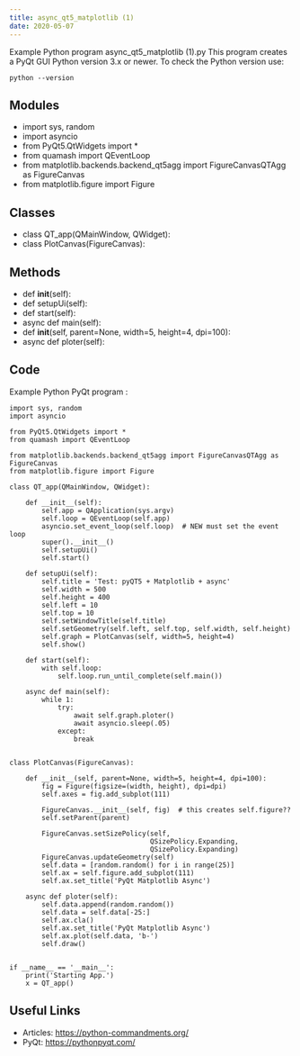 ```yaml
---
title: async_qt5_matplotlib (1)
date: 2020-05-07
---
```

Example Python program async_qt5_matplotlib (1).py
This program creates a PyQt GUI
Python version 3.x or newer.
To check the Python version use:

    python --version

## Modules

* import sys, random
* import asyncio
* from PyQt5.QtWidgets import *
* from quamash import QEventLoop
* from matplotlib.backends.backend_qt5agg import FigureCanvasQTAgg as FigureCanvas
* from matplotlib.figure import Figure

## Classes

* class QT_app(QMainWindow, QWidget):
* class PlotCanvas(FigureCanvas):

## Methods

* def __init__(self):
* def setupUi(self):
* def start(self):
* async def main(self):
* def __init__(self, parent=None, width=5, height=4, dpi=100):
* async def ploter(self):

## Code

Example Python PyQt program :

    import sys, random
    import asyncio
    
    from PyQt5.QtWidgets import *
    from quamash import QEventLoop
    
    from matplotlib.backends.backend_qt5agg import FigureCanvasQTAgg as FigureCanvas
    from matplotlib.figure import Figure
    
    class QT_app(QMainWindow, QWidget):
    
        def __init__(self):
            self.app = QApplication(sys.argv)
            self.loop = QEventLoop(self.app)
            asyncio.set_event_loop(self.loop)  # NEW must set the event loop
            super().__init__()
            self.setupUi()
            self.start()
    
        def setupUi(self):
            self.title = 'Test: pyQT5 + Matplotlib + async'
            self.width = 500
            self.height = 400
            self.left = 10
            self.top = 10
            self.setWindowTitle(self.title)
            self.setGeometry(self.left, self.top, self.width, self.height)
            self.graph = PlotCanvas(self, width=5, height=4)
            self.show()
    
        def start(self):
            with self.loop:
                self.loop.run_until_complete(self.main())
    
        async def main(self):
            while 1:
                try:
                    await self.graph.ploter()
                    await asyncio.sleep(.05)
                except:
                    break
    
    
    class PlotCanvas(FigureCanvas):
    
        def __init__(self, parent=None, width=5, height=4, dpi=100):
            fig = Figure(figsize=(width, height), dpi=dpi)
            self.axes = fig.add_subplot(111)
    
            FigureCanvas.__init__(self, fig)  # this creates self.figure??
            self.setParent(parent)
    
            FigureCanvas.setSizePolicy(self,
                                       QSizePolicy.Expanding,
                                       QSizePolicy.Expanding)
            FigureCanvas.updateGeometry(self)
            self.data = [random.random() for i in range(25)]
            self.ax = self.figure.add_subplot(111)
            self.ax.set_title('PyQt Matplotlib Async')
    
        async def ploter(self):
            self.data.append(random.random())
            self.data = self.data[-25:]
            self.ax.cla()
            self.ax.set_title('PyQt Matplotlib Async')
            self.ax.plot(self.data, 'b-')
            self.draw()
    
    
    if __name__ == '__main__':
        print('Starting App.')
        x = QT_app()

## Useful Links

- Articles: https://python-commandments.org/
- PyQt: https://pythonpyqt.com/

